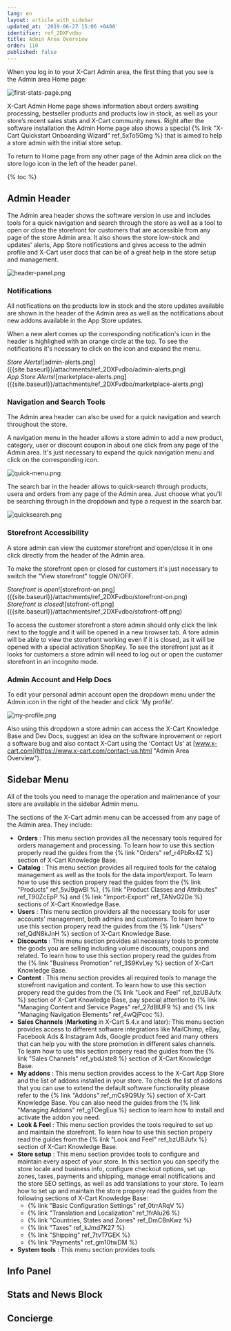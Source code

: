 ```yaml
---
lang: en
layout: article_with_sidebar
updated_at: '2019-06-27 15:06 +0400'
identifier: ref_2DXFvdbo
title: Admin Area Overview
order: 110
published: false
---
```

When you log in to your X-Cart Admin area, the first thing that you see is the Admin area Home page:

![first-stats-page.png]({{site.baseurl}}/attachments/ref_2DXFvdbo/first-stats-page.png)

X-Cart Admin Home page shows information about orders awaiting processing, bestseller products and products low in stock, as well as your store’s recent sales stats and X-Cart community news. Right after the software installation the Admin Home page also shows a special {% link "X-Cart Quickstart Onboarding Wizard" ref_5xTo5Gmg %} that is aimed to help a store admin with the initial store setup.

To return to Home page from any other page of the Admin area click on the store logo icon in the left of the header panel.

{% toc %}

## Admin Header

The Admin area header shows the software version in use and includes tools for a quick navigation and search through the store as well as a tool to open or close the storefront for customers that are accessible from any page of the store Admin area. It also shows the store low-stock and updates' alerts, App Store notifications and gives access to the admin profile and X-Cart user docs that can be of a great help in the store setup and management.

![header-panel.png]({{site.baseurl}}/attachments/ref_2DXFvdbo/header-panel.png)

### Notifications

All notifications on the products low in stock and the store updates available are shown in the header of the Admin area as well as the notifications about new addons available in the App Store updates.

When a new alert comes up the corresponding notification's icon in the header is highlighed with an orange circle at the top. To see the notifications it's ncessary to click on the icon and expand the menu.

<div class="ui stackable two column grid">
  <div class="column" markdown="span"><i>Store Alerts</i>![admin-alerts.png]({{site.baseurl}}/attachments/ref_2DXFvdbo/admin-alerts.png)</div>
  <div class="column" markdown="span"><i>App Store Alerts</i>![marketplace-alerts.png]({{site.baseurl}}/attachments/ref_2DXFvdbo/marketplace-alerts.png)</div>
</div>

### Navigation and Search Tools

The Admin area header can also be used for a quick navigation and search throughout the store.

A navigation menu in the header allows a store admin to add a new product, category, user or discount coupon in about one click from any page of the Admin area. It's just necessary to expand the quick navigation menu and click on the corresponding icon.

![quick-menu.png]({{site.baseurl}}/attachments/ref_2DXFvdbo/quick-menu.png)

The search bar in the header allows to quick-search through products, usera and orders from any page of the Admin area. Just choose what you'll be searching through in the dropdown and type a request in the search bar.

![quicksearch.png]({{site.baseurl}}/attachments/ref_2DXFvdbo/quicksearch.png)

### Storefront Accessibility

A store admin can view the customer storefront and open/close it in one click directly from the header of the Admin area. 

To make the storefront open or closed for customers it's just necessary to switch the "View storefront" toggle ON/OFF.

<div class="ui stackable two column grid">
  <div class="column" markdown="span"><i>Storefront is open</i>![storefront-on.png]({{site.baseurl}}/attachments/ref_2DXFvdbo/storefront-on.png)</div>
  <div class="column" markdown="span"><i>Storefront is closed</i>![stofront-off.png]({{site.baseurl}}/attachments/ref_2DXFvdbo/stofront-off.png)</div>
</div>

To access the customer storefront a store admin should only click the link next to the toggle and it will be opened in a new browser tab. A tore admin will be able to view the storefront working even if it is closed, as it will be opened with a special activation ShopKey. To see the storefront just as it looks for customers a store admin will need to log out or open the customer storefront in an incognito mode. 

### Admin Account and Help Docs

To edit your personal admin account open the dropdown menu under the Admin icon in the right of the header and click 'My profile'.

![my-profile.png]({{site.baseurl}}/attachments/ref_2DXFvdbo/my-profile.png)

Also using this dropdown a store admin can access the X-Cart Knowledge Base and Dev Docs, suggest an idea on the software inprovement or report a software bug and also contact X-Cart using the 'Contact Us' at [www.x-cart.com](https://www.x-cart.com/contact-us.html "Admin Area Overview").

## Sidebar Menu

All of the tools you need to manage the operation and maintenance of your store are available in the sidebar Admin menu.

The sections of the X-Cart admin menu can be accessed from any page of the Admin area. They include:

* **Orders** : This menu section provides all the necessary tools required for orders management and processing. 
  To learn how to use this section properly read the guides from the {% link "Orders" ref_r4PbRx4Z %} section of X-Cart Knowledge Base.
* **Catalog** : This menu section provides all required tools for the catalog management as well as the tools for the data import/export. 
   To learn how to use this section propery read the guides from the {% link "Products" ref_5vJ9gwBl %}, {% link "Product Classes and Attributes" ref_T90ZcEpP %} and {% link "Import-Export" ref_TANvG2De %} sections of X-Cart Knowledge Base.
* **Users** : This menu section providers all the necessary tools for user accounts' management, both admins and customers. 
   To learn how to use this section propery read the guides from the {% link "Users" ref_QdN8kJnH %} section of X-Cart Knowledge Base.
* **Discounts** : This menu section provides all necessary tools to promote the goods you are selling including volume discounts, coupons and related.
   To learn how to use this section propery read the guides from the {% link "Business Promotion" ref_3S9KvLey %} section of X-Cart Knowledge Base.
* **Content** : This menu section provides all required tools to manage the storefront navigation and content.
  To learn how to use this section propery read the guides from the {% link "Look and Feel" ref_bzUBJufx %} section of X-Cart Knowledge Base, pay special attention to {% link "Managing Content and Service Pages" ref_27dBlUF9 %} and {% link "Managing Navigation Elements" ref_4wQjPcoc %}.
* **Sales Channels** (**Marketing** in X-Cart 5.4.x and later): This menu section provides access to different software integrations like MailChimp, eBay, Facebook Ads & Instagram Ads, Google product feed and many others that can help you with the store promotion in different sales channels.
  To learn how to use this section propery read the guides from the {% link "Sales Channels" ref_ybdJste8 %} section of X-Cart Knowledge Base.
* **My addons** : This menu section provides access to the X-Cart App Store and the list of addons installed in your store. 
  To check the list of addons that you can use to extend the default software functionality please refer to the {% link "Addons" ref_mCs9Q9Uy %} section of X-Cart Knowledge Base. You can also need the guides from the {% link "Managing Addons" ref_gTOegEua %} section to learn how to install and activate the addon you need.
* **Look & Feel** : This menu section provides the tools required to set up and maintain the storefront. 
  To learn how to use this section propery read the guides from the {% link "Look and Feel" ref_bzUBJufx %} section of X-Cart Knowledge Base.
* **Store setup** : This menu section provides tools to configure and maintain every aspect of your store. In this section you can specify the store locale and business info, configure checkout options, set up zones, taxes, payments and shipping, manage email notifications and the store SEO settings, as well as add translations to your store.
  To learn how to set up and maintain the store propery read the guides from the following sections of X-Cart Knowledge Base:
  * {% link "Basic Configuration Settings" ref_0trrARqV %}
  * {% link "Translation and Localization" ref_1frAlu26 %}
  * {% link "Countries, States and Zones" ref_DmCBnKwz %}
  * {% link "Taxes" ref_kJmd7K27 %}
  * {% link "Shipping" ref_7tvT7GEK %}
  * {% link "Payments" ref_gm10twDM %}
* **System tools** : This menu section provides tools 

## Info Panel

## Stats and News Block

## Concierge
